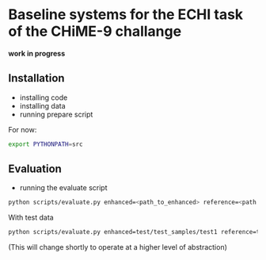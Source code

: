 # Baseline systems for the ECHI task of the CHiME-9 challange

**work in progress**

## Installation

- installing code
- installing data
- running prepare script

For now:

```bash
export PYTHONPATH=src
```

## Evaluation

- running the evaluate script

```bash
python scripts/evaluate.py enhanced=<path_to_enhanced> reference=<path to references>
```

With test data

```bash
python scripts/evaluate.py enhanced=test/test_samples/test1 reference=test/test_samples/test2
```

(This will change shortly to operate at a higher level of abstraction)
